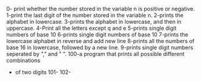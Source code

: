 0- print whether the number stored in the variable n is positive or negative. 
1-print the last digit of the number stored in the variable n.
2-prints the alphabet in lowercase.
3-prints the alphabet in lowercase, and then in uppercase.
4-Print all the letters except q and e
5-prints single digit numbers of base 10
6-prints single digit numbers of base 10
7-prints the lowercase alphabet in reverse and add new line
8-prints all the numbers of base 16 in lowercase, followed by a new line.
9-prints single digit numbers seperated by "," and " ".
100-a program that prints all possible different combinations
 * of two digits
101-
102-
